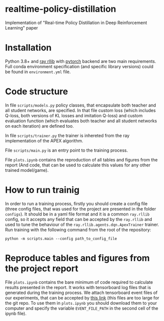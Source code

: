 # realtime-policy-distillation
Implementation of "Real-time Policy Distillation in Deep Reinforcement Learning" paper


# Installation

Python 3.8+ and [ray rllib](https://docs.ray.io/en/master/rllib.html) with [pytorch](https://pytorch.org/) backend are two main requirements. Full conda environment specification (and specific library versions) could be found in `environment.yml` file. 

# Code structure

In file `scripts/models.py` policy classes, that encapsulate both teacher and all student networks, are specified. In that file custom loss (which includes Q-loss, both versions of KL losses and imitation Q-loss) and custom evaluation function (which evaluates both teacher and all student networks on each iteration) are defined too. 

In file `scripts/trainer.py` the trainer is inhereted from the ray implementation of the APEX algorithm.

File `scripts/main.py` is an entry point to the training process.

File `plots.ipynb` contains the reproduction of all tables and figures from the report (And code, that can be used to calculate this values for any other trained model/game).

# How to run trainig

In order to run a training process, firstly you should create a config file (three config files, that was used for the project are presented in the folder `configs`). It should be in a yaml file format and it is a common `ray.rllib` config, so it accepts any field that can be accepted by the `ray.rllib` and used to tune the behaviour of the `ray.rllib.agents.dqn.ApexTrainer` trainer. Run training with the following command from the root of the repository:

```python -m scripts.main --config path_to_config_file```

# Reproduce tables and figures from the project report

File `plots.ipynb` contains the bare minimum of code required to calculate results presented in the report. It works with tensorboard log files that is generated during the training process. We attach tensorboard event files of our experiments, that can be accepted by [this link](https://drive.google.com/drive/folders/1uyWwqtgKi_sMvkWF6YDKVl_TsqW035bu?usp=sharing) (this files are too large for the git repo. To use them in `plots.ipynb` you should download them to your computer and specify the variable `EVENT_FILE_PATH` in the second cell of the ipynb file). 
